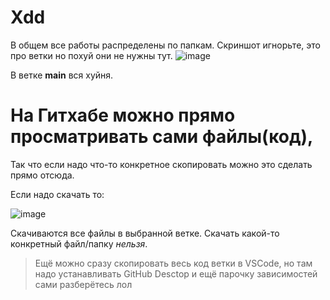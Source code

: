 # Xdd
В общем все работы распределены по папкам.
Скриншот игнорьте, это про ветки но похуй они не нужны тут.
![image](https://github.com/Hron0/sharaga/assets/125986219/b9d22035-1548-4b00-8559-0d4b751e1e06)

В ветке **main** вся хуйня.

# На Гитхабе можно прямо просматривать сами файлы(код), 
Так что если надо что-то конкретное скопировать можно это сделать прямо отсюда.

Если надо скачать то:

![image](https://github.com/Hron0/sharaga/assets/125986219/7cfd2dee-cfa9-4eeb-b1ad-88bdaf57788c)

Скачиваются все файлы в выбранной ветке. Скачать какой-то конкретный файл/папку _нельзя_.

> Ещё можно сразу скопировать весь код ветки в VSCode, но там надо устанавливать GitHub Desctop и ещё парочку зависимостей сами разберётесь лол
#